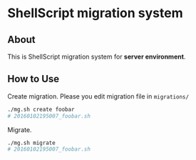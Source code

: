 # ShellScript migration system

## About

This is ShellScript migration system for **server environment**.

## How to Use

Create migration.
Please you edit migration file in `migrations/`
```bash
./mg.sh create foobar
# 20160102195007_foobar.sh
```

Migrate.
```bash
./mg.sh migrate
# 20160102195007_foobar.sh
```
